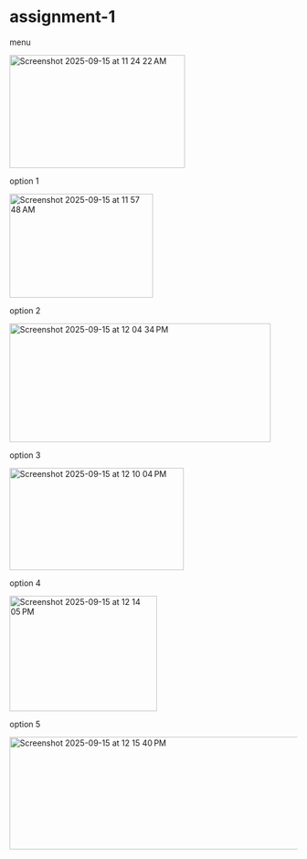 # assignment-1

menu

<img width="307" height="198" alt="Screenshot 2025-09-15 at 11 24 22 AM" src="https://github.com/user-attachments/assets/b13d332e-ab6e-4e39-b8c7-94bf9be6afb6" />

option 1

<img width="251" height="182" alt="Screenshot 2025-09-15 at 11 57 48 AM" src="https://github.com/user-attachments/assets/1601af13-ca8c-4001-be93-952def50e0d6" />


option 2

<img width="457" height="208" alt="Screenshot 2025-09-15 at 12 04 34 PM" src="https://github.com/user-attachments/assets/3de69de3-36f1-4930-8a7b-c2b7645622a3" />


option 3

<img width="305" height="179" alt="Screenshot 2025-09-15 at 12 10 04 PM" src="https://github.com/user-attachments/assets/f7ce411f-07f0-496c-883a-e280fcac96a8" />

option 4

<img width="258" height="202" alt="Screenshot 2025-09-15 at 12 14 05 PM" src="https://github.com/user-attachments/assets/a68a0948-d4f0-473c-adbf-4bbe22adb005" />

option 5

<img width="1200" height="197" alt="Screenshot 2025-09-15 at 12 15 40 PM" src="https://github.com/user-attachments/assets/d6a49728-084d-4e22-9fd2-6b35d3757ddc" />
